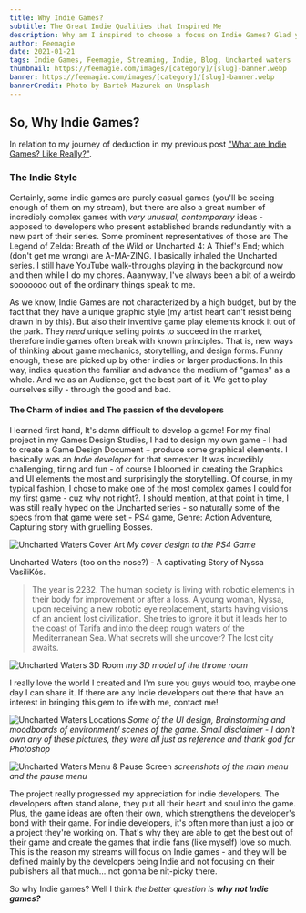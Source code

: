 ```yaml
---
title: Why Indie Games?
subtitle: The Great Indie Qualities that Inspired Me
description: Why am I inspired to choose a focus on Indie Games? Glad you asked! You'll enjoy hearing the many qualities that make them a special and distinguishable paradigm.
author: Feemagie
date: 2021-01-21
tags: Indie Games, Feemagie, Streaming, Indie, Blog, Uncharted waters
thumbnail: https://feemagie.com/images/[category]/[slug]-banner.webp
banner: https://feemagie.com/images/[category]/[slug]-banner.webp
bannerCredit: Photo by Bartek Mazurek on Unsplash
---
```


## So, Why Indie Games?

In relation to my journey of deduction in my previous post ["What are Indie Games? Like Really?"](/blog/what-are-indie-games). 

### The Indie Style

Certainly, some indie games are purely casual games (you'll be seeing enough of them on my stream), but there are also a great number of incredibly complex games with _very unusual, contemporary_ ideas - apposed to developers who present established brands redundantly with a new part of their series. Some prominent representatives of those are The Legend of Zelda: Breath of the Wild or Uncharted 4: A Thief's End; which (don't get me wrong) are A-MA-ZING. I basically inhaled the Uncharted series. I still have YouTube walk-throughs playing in the background now and then while I do my chores. Aaanyway, I've always been a bit of a weirdo sooooooo out of the ordinary things speak to me.

As we know, Indie Games are not characterized by a high budget, but by the fact that they have a unique graphic style (my artist heart can't resist being drawn in by this). But also their inventive game play elements knock it out of the park. They _need_ unique selling points to succeed in the market, therefore indie games often break with known principles. That is, new ways of thinking about game mechanics, storytelling, and design forms. Funny enough, these are picked up by other indies or larger productions. In this way, indies question the familiar and advance the medium of "games" as a whole. And we as an Audience, get the best part of it. We get to play ourselves silly - through the good and bad. 

#### The Charm of indies and The passion of the developers

I learned first hand, It's damn difficult to develop a game! For my final project in my Games Design Studies, I had to design my own game - I had to create a Game Design Document + produce some graphical elements. I basically was an _Indie developer_ for that semester. It was incredibly challenging, tiring and fun - of course I bloomed in creating the Graphics and UI elements the most and surprisingly the storytelling. Of course, in my typical fashion, I chose to make one of the most complex games I could for my first game - cuz why not right?. I should mention, at that point in time, I was still really hyped on the Uncharted series - so naturally some of the specs from that game were set - PS4 game, Genre: Action Adventure, Capturing story with gruelling Bosses.

![Uncharted Waters Cover Art](/images/blog/uncharted_waters-cover.webp "Uncharted Waters Cover Art Design")
_My cover design to the PS4 Game_

Uncharted Waters (too on the nose?) - A captivating Story of Nyssa VasiliKós. 

> The year is 2232. The human society is living with robotic elements in their body for improvement or after a loss. A young woman, Nyssa, upon receiving a new robotic eye replacement, starts having visions of an ancient lost civilization. She tries to ignore it but it leads her to the coast of Tarifa and into the deep rough waters of the Mediterranean Sea. What secrets will she uncover? The lost city awaits.

![Uncharted Waters 3D Room](/images/blog/uncharted_waters-3d-room.webp "Uncharted Waters 3D Room Concept")
_my 3D model of the throne room_

I really love the world I created and I'm sure you guys would too, maybe one day I can share it. If there are any Indie developers out there that have an interest in bringing this gem to life with me, contact me!

![Uncharted Waters Locations](/images/blog/uncharted_waters-locations.webp "Uncharted Waters Location Concepts")
_Some of the UI design, Brainstorming and moodboards of environment/ scenes of the game. Small disclaimer - I don't own any of these pictures, they were all just as reference and thank god for Photoshop_

![Uncharted Waters Menu & Pause Screen](/images/blog/uncharted_waters-menu-screens.webp "Uncharted Waters Menu & Pause Screen Examples")
_screenshots of the main menu and the pause menu_

The project really progressed my appreciation for indie developers. The developers often stand alone, they put all their heart and soul into the game. Plus, the game ideas are often their own, which strengthens the developer's bond with their game. For indie developers, it's often more than just a job or a project they're working on. That's why they are able to get the best out of their game and create the games that indie fans (like myself) love so much. This is the reason my streams will focus on Indie games - and they will be defined mainly by the developers being Indie and not focusing on their publishers all that much....not gonna be nit-picky there.

So why Indie games? Well I think _the better question is **why not Indie games?**_











